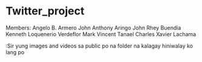 # Twitter_project

Members:
Angelo B. Armero
John Anthony Aringo
John Rhey Buendia
Kenneth Loquenerio Verdeflor
Mark Vincent Tanael
Charles Xavier Lachama

:Sir yung images and videos sa public po na folder na kalagay hiniwalay ko lang po
